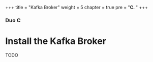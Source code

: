 +++
title = "Kafka Broker"
weight = 5
chapter = true
pre = "<b>C. </b>"
+++

### Duo C

# Install the Kafka Broker

TODO

